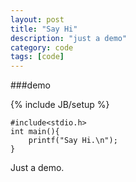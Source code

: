 ```yaml
---
layout: post
title: "Say Hi"
description: "just a demo"
category: code
tags: [code]
---
```

###demo

{% include JB/setup %}

	#include<stdio.h>
	int main(){
		printf("Say Hi.\n");
	}
	
Just a demo.
